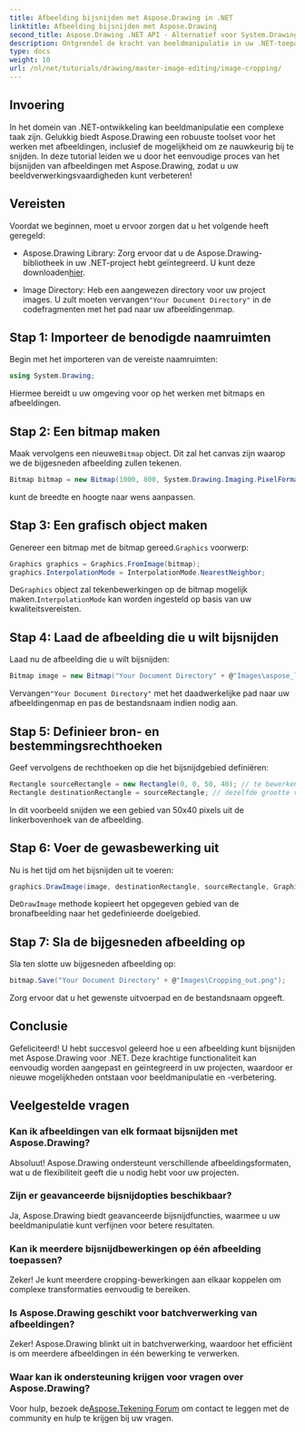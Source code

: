 ```yaml
---
title: Afbeelding bijsnijden met Aspose.Drawing in .NET
linktitle: Afbeelding bijsnijden met Aspose.Drawing
second_title: Aspose.Drawing .NET API - Alternatief voor System.Drawing.Common
description: Ontgrendel de kracht van beeldmanipulatie in uw .NET-toepassingen met onze stapsgewijze handleiding voor het bijsnijden van afbeeldingen met Aspose.Drawing. Deze tutorial behandelt alles wat u moet weten, van het maken van een bitmap tot het opslaan van de uiteindelijke bijgesneden afbeelding.
type: docs
weight: 10
url: /nl/net/tutorials/drawing/master-image-editing/image-cropping/
---
```

## Invoering

In het domein van .NET-ontwikkeling kan beeldmanipulatie een complexe taak zijn. Gelukkig biedt Aspose.Drawing een robuuste toolset voor het werken met afbeeldingen, inclusief de mogelijkheid om ze nauwkeurig bij te snijden. In deze tutorial leiden we u door het eenvoudige proces van het bijsnijden van afbeeldingen met Aspose.Drawing, zodat u uw beeldverwerkingsvaardigheden kunt verbeteren!

## Vereisten

Voordat we beginnen, moet u ervoor zorgen dat u het volgende heeft geregeld:

-  Aspose.Drawing Library: Zorg ervoor dat u de Aspose.Drawing-bibliotheek in uw .NET-project hebt geïntegreerd. U kunt deze downloaden[hier](https://releases.aspose.com/drawing/net/).
  
-  Image Directory: Heb een aangewezen directory voor uw project images. U zult moeten vervangen`"Your Document Directory"` in de codefragmenten met het pad naar uw afbeeldingenmap.

## Stap 1: Importeer de benodigde naamruimten

Begin met het importeren van de vereiste naamruimten:

```csharp
using System.Drawing;
```

Hiermee bereidt u uw omgeving voor op het werken met bitmaps en afbeeldingen.

## Stap 2: Een bitmap maken

 Maak vervolgens een nieuwe`Bitmap` object. Dit zal het canvas zijn waarop we de bijgesneden afbeelding zullen tekenen.

```csharp
Bitmap bitmap = new Bitmap(1000, 800, System.Drawing.Imaging.PixelFormat.Format32bppPArgb);
```

kunt de breedte en hoogte naar wens aanpassen.

## Stap 3: Een grafisch object maken

 Genereer een bitmap met de bitmap gereed.`Graphics` voorwerp:

```csharp
Graphics graphics = Graphics.FromImage(bitmap);
graphics.InterpolationMode = InterpolationMode.NearestNeighbor;
```

 De`Graphics` object zal tekenbewerkingen op de bitmap mogelijk maken.`InterpolationMode` kan worden ingesteld op basis van uw kwaliteitsvereisten.

## Stap 4: Laad de afbeelding die u wilt bijsnijden

Laad nu de afbeelding die u wilt bijsnijden:

```csharp
Bitmap image = new Bitmap("Your Document Directory" + @"Images\aspose_logo.png");
```

 Vervangen`"Your Document Directory"` met het daadwerkelijke pad naar uw afbeeldingenmap en pas de bestandsnaam indien nodig aan.

## Stap 5: Definieer bron- en bestemmingsrechthoeken

Geef vervolgens de rechthoeken op die het bijsnijdgebied definiëren:

```csharp
Rectangle sourceRectangle = new Rectangle(0, 0, 50, 40); // te bewerken gebied
Rectangle destinationRectangle = sourceRectangle; // dezelfde grootte voor bestemming
```

In dit voorbeeld snijden we een gebied van 50x40 pixels uit de linkerbovenhoek van de afbeelding.

## Stap 6: Voer de gewasbewerking uit

Nu is het tijd om het bijsnijden uit te voeren:

```csharp
graphics.DrawImage(image, destinationRectangle, sourceRectangle, GraphicsUnit.Pixel);
```

 De`DrawImage` methode kopieert het opgegeven gebied van de bronafbeelding naar het gedefinieerde doelgebied.

## Stap 7: Sla de bijgesneden afbeelding op

Sla ten slotte uw bijgesneden afbeelding op:

```csharp
bitmap.Save("Your Document Directory" + @"Images\Cropping_out.png");
```

Zorg ervoor dat u het gewenste uitvoerpad en de bestandsnaam opgeeft.

## Conclusie

Gefeliciteerd! U hebt succesvol geleerd hoe u een afbeelding kunt bijsnijden met Aspose.Drawing voor .NET. Deze krachtige functionaliteit kan eenvoudig worden aangepast en geïntegreerd in uw projecten, waardoor er nieuwe mogelijkheden ontstaan voor beeldmanipulatie en -verbetering.

## Veelgestelde vragen

### Kan ik afbeeldingen van elk formaat bijsnijden met Aspose.Drawing?

Absoluut! Aspose.Drawing ondersteunt verschillende afbeeldingsformaten, wat u de flexibiliteit geeft die u nodig hebt voor uw projecten.

### Zijn er geavanceerde bijsnijdopties beschikbaar?

Ja, Aspose.Drawing biedt geavanceerde bijsnijdfuncties, waarmee u uw beeldmanipulatie kunt verfijnen voor betere resultaten.

### Kan ik meerdere bijsnijdbewerkingen op één afbeelding toepassen?

Zeker! Je kunt meerdere cropping-bewerkingen aan elkaar koppelen om complexe transformaties eenvoudig te bereiken.

### Is Aspose.Drawing geschikt voor batchverwerking van afbeeldingen?

Zeker! Aspose.Drawing blinkt uit in batchverwerking, waardoor het efficiënt is om meerdere afbeeldingen in één bewerking te verwerken.

### Waar kan ik ondersteuning krijgen voor vragen over Aspose.Drawing?

 Voor hulp, bezoek de[Aspose.Tekening Forum](https://forum.aspose.com/c/diagram/17) om contact te leggen met de community en hulp te krijgen bij uw vragen.